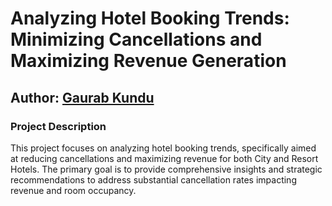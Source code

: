 # Analyzing Hotel Booking Trends: Minimizing Cancellations and Maximizing Revenue Generation

## Author: [Gaurab Kundu](https://www.linkedin.com/in/gaurab-kundu)

### Project Description

This project focuses on analyzing hotel booking trends, specifically aimed at reducing cancellations and maximizing revenue for both City and Resort Hotels. The primary goal is to provide comprehensive insights and strategic recommendations to address substantial cancellation rates impacting revenue and room occupancy.

